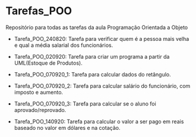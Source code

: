 # Tarefas_POO
Repositório para todas as tarefas da aula Programação Orientada a Objeto

- Tarefa_POO_240820: Tarefa para verificar quem é a pessoa mais velha e qual a média salarial dos funcionários.

- Tarefa_POO_020920: Tarefa para criar um programa a partir da UML(Estoque de Produtos).

- Tarefa_POO_070920_1: Tarefa para calcular dados do retângulo.

- Tarefa_POO_070920_2: Tarefa para calcular salário do funcionário, com imposto e aumento.

- Tarefa_POO_070920_3: Tarefa para calcular se o aluno foi aprovado/reprovado.

- Tarefa_POO_140920: Tarefa para calcular o valor a ser pago em reais baseado no valor em dólares e na cotação.